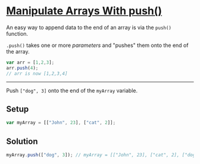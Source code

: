 # [Manipulate Arrays With push()](https://learn.freecodecamp.org/javascript-algorithms-and-data-structures/basic-javascript/manipulate-arrays-with-push)

An easy way to append data to the end of an array is via the `push()` function.

`.push()` takes one or more _parameters_ and "pushes" them onto the end of the array.

```js
var arr = [1,2,3];
arr.push(4);
// arr is now [1,2,3,4]
```

---

Push `["dog", 3]` onto the end of the `myArray` variable.

## Setup

```js
var myArray = [["John", 23], ["cat", 2]];
```

## Solution

```js
myArray.push(["dog", 3]); // myArray = [["John", 23], ["cat", 2], ["dog", 3]]
```